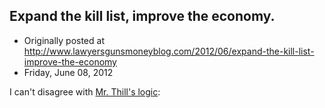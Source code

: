 ## Expand the kill list, improve the economy.

 * Originally posted at http://www.lawyersgunsmoneyblog.com/2012/06/expand-the-kill-list-improve-the-economy
 * Friday, June 08, 2012

I can't disagree with [Mr. Thill's logic](http://brianthill.com/2012/06/06/post-24-drone-strike-the-jobless/):